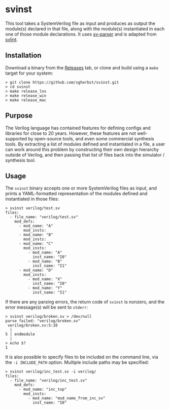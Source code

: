# svinst

This tool takes a SystemVerilog file as input and produces as output the module(s) declared in that file, along with the module(s) instantiated in each one of those module declarations.  It uses [sv-parser](https://github.com/dalance/sv-parser) and is adapted from [svlint](https://github.com/dalance/svlint).

## Installation

Download a binary from the [Releases](https://github.com/sgherbst/svinst/releases) tab, or clone and build using a ``make`` target for your system:

```shell
> git clone https://github.com/sgherbst/svinst.git
> cd svinst
> make release_lnx
> make release_win
> make release_mac
```

## Purpose

The Verilog language has contained features for defining configs and libraries for close to 20 years.  However, these features are not well-supported by open-source tools, and even some commercial synthesis tools.  By extracting a list of modules defined and instantiated in a file, a user can work around this problem by constructing their own design hierarchy outside of Verilog, and then passing that list of files back into the simulator / synthesis tool.

## Usage

The ``svinst`` binary accepts one or more SystemVerilog files as input, and prints a YAML-formatted representation of the modules defined and instantiated in those files:

```shell
> svinst verilog/test.sv
files:
  - file_name: "verilog/test.sv"
    mod_defs:
      - mod_name: "A"
        mod_insts:
      - mod_name: "B"
        mod_insts:
      - mod_name: "C"
        mod_insts:
          - mod_name: "A"
            inst_name: "I0"
          - mod_name: "B"
            inst_name: "I1"
      - mod_name: "D"
        mod_insts:
          - mod_name: "X"
            inst_name: "I0"
          - mod_name: "Y"
            inst_name: "I1"
```

If there are any parsing errors, the return code of ``svinst`` is nonzero, and the error message(s) will be sent to ``stderr``:

```shell
> svinst verilog/broken.sv > /dev/null
parse failed: "verilog/broken.sv"
 verilog/broken.sv:5:10
  |
5 | endmodule
  |
> echo $?
1
```

It is also possible to specify files to be included on the command line, via the ``-i INCLUDE_PATH`` option.  Multiple include paths may be specified:

```shell
> svinst verilog/inc_test.sv -i verilog/
files:
  - file_name: "verilog/inc_test.sv"
    mod_defs:
      - mod_name: "inc_top"
        mod_insts:
          - mod_name: "mod_name_from_inc_sv"
            inst_name: "I0"
```
